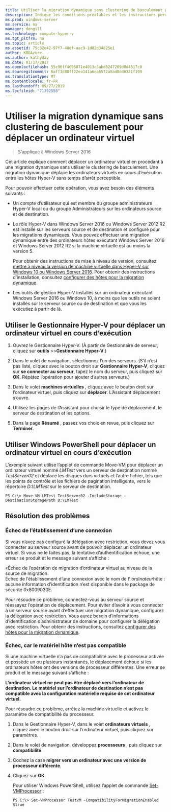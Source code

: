 ```yaml
---
title: Utiliser la migration dynamique sans clustering de basculement pour déplacer un ordinateur virtuel
description: Indique les conditions préalables et les instructions permettant d’exécuter une migration dynamique dans un environnement autonome.
ms.prod: windows-server
ms.service: na
manager: dongill
ms.technology: compute-hyper-v
ms.tgt_pltfrm: na
ms.topic: article
ms.assetid: 75c32e42-97f7-48df-aac9-1d82d34825e1
author: KBDAzure
ms.author: kathydav
ms.date: 01/17/2017
ms.openlocfilehash: 55c96ff4696871e4013c3abd6247209d0d4517c0
ms.sourcegitcommit: 6aff3d88ff22ea141a6ea6572a5ad8dd6321f199
ms.translationtype: MT
ms.contentlocale: fr-FR
ms.lasthandoff: 09/27/2019
ms.locfileid: "71392558"
---
```

# <a name="use-live-migration-without-failover-clustering-to-move-a-virtual-machine"></a>Utiliser la migration dynamique sans clustering de basculement pour déplacer un ordinateur virtuel

>S’applique à Windows Server 2016

Cet article explique comment déplacer un ordinateur virtuel en procédant à une migration dynamique sans utiliser le clustering de basculement. Une migration dynamique déplace les ordinateurs virtuels en cours d’exécution entre les hôtes Hyper-V sans temps d’arrêt perceptible.   
  
Pour pouvoir effectuer cette opération, vous avez besoin des éléments suivants :   

- Un compte d’utilisateur qui est membre du groupe administrateurs Hyper-V local ou du groupe Administrateurs sur les ordinateurs source et de destination. 
  
- Le rôle Hyper-V dans Windows Server 2016 ou Windows Server 2012 R2 est installé sur les serveurs source et de destination et configuré pour les migrations dynamiques. Vous pouvez effectuer une migration dynamique entre des ordinateurs hôtes exécutant Windows Server 2016 et Windows Server 2012 R2 si la machine virtuelle est au moins la version 5.

    Pour obtenir des instructions de mise à niveau de version, consultez [mettre à niveau la version de machine virtuelle dans Hyper-V sur Windows 10 ou Windows Server 2016](../deploy/Upgrade-virtual-machine-version-in-Hyper-V-on-Windows-or-Windows-Server.md). Pour obtenir des instructions d’installation, consultez [configurer des hôtes pour la migration dynamique](../deploy/Set-up-hosts-for-live-migration-without-Failover-Clustering.md).

- Les outils de gestion Hyper-V installés sur un ordinateur exécutant Windows Server 2016 ou Windows 10, à moins que les outils ne soient installés sur le serveur source ou de destination et que vous les exécutiez à partir de là.  
   
## <a name="use-hyper-v-manager-to-move-a-running-virtual-machine"></a>Utiliser le Gestionnaire Hyper-V pour déplacer un ordinateur virtuel en cours d’exécution  
  
1.  Ouvrez le Gestionnaire Hyper-V. (À partir de Gestionnaire de serveur, cliquez sur **outils** >>**Gestionnaire Hyper-V**.)  
  
2.  Dans le volet de navigation, sélectionnez l’un des serveurs. (S’il n’est pas listé, cliquez avec le bouton droit sur **Gestionnaire Hyper-V**, cliquez sur **se connecter au serveur**, tapez le nom du serveur, puis cliquez sur **OK**. Répétez l’opération pour ajouter d’autres serveurs.)  
  
3.  Dans le volet **machines virtuelles** , cliquez avec le bouton droit sur l’ordinateur virtuel, puis cliquez sur **déplacer**. L’Assistant déplacement s’ouvre. 
  
4.  Utilisez les pages de l’Assistant pour choisir le type de déplacement, le serveur de destination et les options.
  
5.  Dans la page **Résumé** , passez vos choix en revue, puis cliquez sur **Terminer**.  

## <a name="use-windows-powershell-to-move-a-running-virtual-machine"></a>Utiliser Windows PowerShell pour déplacer un ordinateur virtuel en cours d’exécution
  
L’exemple suivant utilise l’applet de commande Move-VM pour déplacer un ordinateur virtuel nommé *LMTest* vers un serveur de destination nommé *TestServer02* et déplace les disques durs virtuels et l’autre fichier, tels que les points de contrôle et les fichiers de pagination intelligente, vers le répertoire *D:\LMTest* sur le serveur de destination.  
  
```  
PS C:\> Move-VM LMTest TestServer02 -IncludeStorage -DestinationStoragePath D:\LMTest  
```  
  
## <a name="troubleshooting"></a>Résolution des problèmes

### <a name="failed-to-establish-a-connection"></a>Échec de l’établissement d’une connexion 

Si vous n’avez pas configuré la délégation avec restriction, vous devez vous connecter au serveur source avant de pouvoir déplacer un ordinateur virtuel. Si vous ne le faites pas, la tentative d’authentification échoue, une erreur se produit et le message suivant s’affiche :  
  
«Échec de l’opération de migration d’ordinateur virtuel au niveau de la source de migration.  
Échec de l’établissement d’une connexion avec le nom de l' *ordinateur*hôte : aucune information d’identification n’est disponible dans le package de sécurité 0x8009030E.
  
 Pour résoudre ce problème, connectez-vous au serveur source et réessayez l’opération de déplacement. Pour éviter d’avoir à vous connecter à un serveur source avant d’effectuer une migration dynamique, configurez la délégation avec restriction. Vous aurez besoin d’informations d’identification d’administrateur de domaine pour configurer la délégation avec restriction. Pour obtenir des instructions, consultez [configurer des hôtes pour la migration dynamique](../deploy/Set-up-hosts-for-live-migration-without-Failover-Clustering.md). 
 
 ### <a name="failed-because-the-host-hardware-isnt-compatible"></a>Échec, car le matériel hôte n’est pas compatible
 
 Si une machine virtuelle n’a pas de compatibilité avec le processeur activée et possède un ou plusieurs instantanés, le déplacement échoue si les ordinateurs hôtes ont des versions de processeur différentes. Une erreur se produit et le message suivant s’affiche :
 
**L’ordinateur virtuel ne peut pas être déplacé vers l’ordinateur de destination. Le matériel sur l’ordinateur de destination n’est pas compatible avec la configuration matérielle requise de cet ordinateur virtuel.**
 
 Pour résoudre ce problème, arrêtez la machine virtuelle et activez le paramètre de compatibilité du processeur.
 
1. Dans le Gestionnaire Hyper-V, dans le volet **ordinateurs virtuels** , cliquez avec le bouton droit sur l’ordinateur virtuel, puis cliquez sur paramètres.
2. Dans le volet de navigation, développez **processeurs** , puis cliquez sur **compatibilité**.
3. Cochez la case **migrer vers un ordinateur avec une version de processeur différente**.
4. Cliquez sur **OK**.
 
   Pour utiliser Windows PowerShell, utilisez l’applet de commande [Set-VMProcessor](https://technet.microsoft.com/library/hh848533.aspx) :
 
   ```
   PS C:\> Set-VMProcessor TestVM -CompatibilityForMigrationEnabled $true
   ```